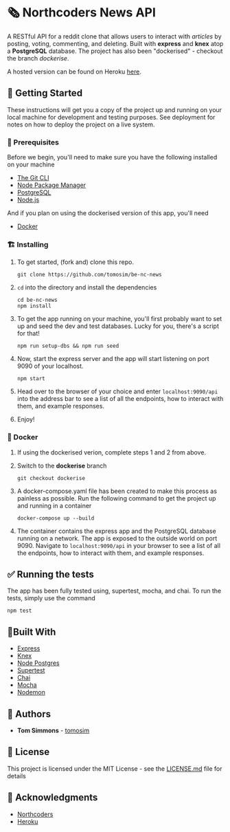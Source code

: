 # 🗞 Northcoders News API

A RESTful API for a reddit clone that allows users to interact with _articles_ by posting, voting, commenting, and deleting. Built with **express** and **knex** atop a **PostgreSQL** database. The project has also been "dockerised" - checkout the branch _dockerise_.

A hosted version can be found on Heroku [here](https://toms-nc-news-be.herokuapp.com/).

## 🏁 Getting Started

These instructions will get you a copy of the project up and running on your local machine for development and testing purposes. See deployment for notes on how to deploy the project on a live system.

### 🧰 Prerequisites

Before we begin, you'll need to make sure you have the following installed on your machine

- [The Git CLI](https://git-scm.com/downloads)
- [Node Package Manager](https://www.npmjs.com/get-npm)
- [PostgreSQL](https://www.postgresql.org/download/)
- [Node.js](https://nodejs.org/en/download/)

And if you plan on using the dockerised version of this app, you'll need

- [Docker](https://docs.docker.com/get-docker/)

### 🏗 Installing

1. To get started, (fork and) clone this repo.

   ```
   git clone https://github.com/tomosim/be-nc-news
   ```

2. `cd` into the directory and install the dependencies

   ```
   cd be-nc-news
   npm install
   ```

3. To get the app running on your machine, you'll first probably want to set up and seed the dev and test databases. Lucky for you, there's a script for that!

   ```
   npm run setup-dbs && npm run seed
   ```

4. Now, start the express server and the app will start listening on port 9090 of your localhost.
   ```
   npm start
   ```
5. Head over to the browser of your choice and enter `localhost:9090/api` into the address bar to see a list of all the endpoints, how to interact with them, and example responses.

6. Enjoy!

### 🐳 Docker

1. If using the dockerised verion, complete steps 1 and 2 from above.

2. Switch to the **dockerise** branch

   ```
   git checkout dockerise
   ```

3. A docker-compose.yaml file has been created to make this process as painless as possible. Run the following command to get the project up and running in a container

   ```
   docker-compose up --build
   ```

4. The container contains the express app and the PostgreSQL database running on a network. The app is exposed to the outside world on port 9090. Navigate to `localhost:9090/api` in your browser to see a list of all the endpoints, how to interact with them, and example responses.

## ✅ Running the tests

The app has been fully tested using, supertest, mocha, and chai. To run the tests, simply use the command

```
npm test
```

## 🧱Built With

- [Express](http://expressjs.com/)
- [Knex](https://knexjs.org/)
- [Node Postgres](https://node-postgres.com/)
- [Supertest](https://www.npmjs.com/package/supertest)
- [Chai](chaijs.com)
- [Mocha](mochajs.org/)
- [Nodemon](nodemon.io)

## 📇 Authors

- **Tom Simmons** - [tomosim](https://github.com/tomosim)

## 🔐 License

This project is licensed under the MIT License - see the [LICENSE.md](LICENSE.md) file for details

## 🏅 Acknowledgments

- [Northcoders](https://northcoders.com/)
- [Heroku](https://www.heroku.com/)

